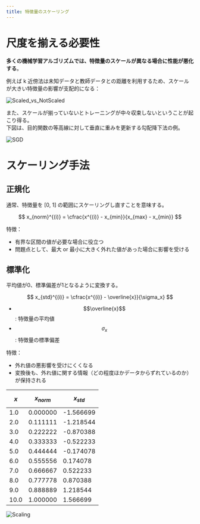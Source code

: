 ```yaml
---
title: 特徴量のスケーリング
---
```


# 尺度を揃える必要性

**多くの機械学習アルゴリズムでは、特徴量のスケールが異なる場合に性能が悪化する**。

例えば k 近傍法は未知データと教師データとの距離を利用するため、スケールが大きい特徴量の影響が支配的になる：

![Scaled_vs_NotScaled](https://user-images.githubusercontent.com/13412823/80272524-740fcc00-8705-11ea-8235-2bff16c178c5.png)

また、スケールが揃っていないとトレーニングが中々収束しないということが起こり得る。  
下図は、目的関数の等高線に対して垂直に重みを更新する勾配降下法の例。

![SGD](https://user-images.githubusercontent.com/13412823/80274560-5303a700-8716-11ea-9b1f-d3021caa2138.png)


# スケーリング手法

## 正規化

通常、特徴量を [0, 1] の範囲にスケーリングし直すことを意味する。

$$
x_{norm}^{(i)} = \cfrac{x^{(i)} - x_{min}}{x_{max} - x_{min}}
$$

特徴：
- 有界な区間の値が必要な場合に役立つ
- 問題点として、最大 or 最小に大きく外れた値があった場合に影響を受ける

## 標準化

平均値が0、標準偏差が1となるように変換する。

$$
x_{std}^{(i)} = \cfrac{x^{(i)} - \overline{x}}{\sigma_x}
$$

- $$\overline{x}$$: 特徴量の平均値
- $$\sigma_x$$: 特徴量の標準偏差

特徴：
- 外れ値の悪影響を受けにくくなる
- 変換後も、外れ値に関する情報（どの程度ほかデータからずれているのか）が保持される

| $$x$$ | $$x_{norm}$$ | $$x_{std}$$ |
| :-- | :-- | :-- |
| 1.0  | 0.000000 | -1.566699 |
| 2.0  | 0.111111 | -1.218544 |
| 3.0  | 0.222222 | -0.870388 |
| 4.0  | 0.333333 | -0.522233 |
| 5.0  | 0.444444 | -0.174078 |
| 6.0  | 0.555556 | 0.174078 |
| 7.0  | 0.666667 | 0.522233 |
| 8.0  | 0.777778 | 0.870388 |
| 9.0  | 0.888889 | 1.218544 |
| 10.0 | 1.000000 | 1.566699 |

![Scaling](https://user-images.githubusercontent.com/13412823/80273043-eda9b900-8709-11ea-99fd-abee8cbd9ee9.png)
